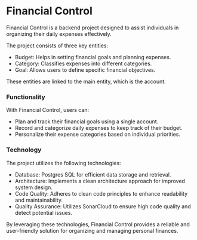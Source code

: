 # Financial Control

Financial Control is a backend project designed to assist individuals in organizing their daily expenses effectively.

The project consists of three key entities:
 - Budget: Helps in setting financial goals and planning expenses.
 - Category: Classifies expenses into different categories.
 - Goal: Allows users to define specific financial objectives. 

These entities are linked to the main entity, which is the account.

### Functionality

With Financial Control, users can:

 - Plan and track their financial goals using a single account.
 - Record and categorize daily expenses to keep track of their budget.
 - Personalize their expense categories based on individual priorities.

### Technology

The project utilizes the following technologies:
 
 - Database: Postgres SQL for efficient data storage and retrieval.
 - Architecture: Implements a clean architecture approach for improved system design.
 - Code Quality: Adheres to clean code principles to enhance readability and maintainability.
 - Quality Assurance: Utilizes SonarCloud to ensure high code quality and detect potential issues.

By leveraging these technologies, Financial Control provides a reliable and user-friendly solution for organizing and managing personal finances.

